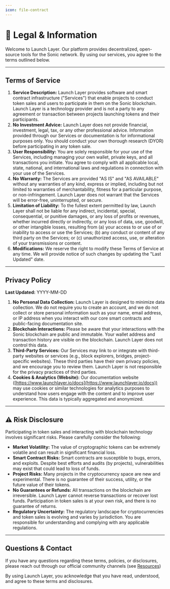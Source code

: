 ```yaml
---
icon: file-contract
---
```


# 📜 Legal & Information

Welcome to Launch Layer. Our platform provides decentralized, open-source tools for the Sonic network. By using our services, you agree to the terms outlined below.

***

## Terms of Service

1. **Service Description:** Launch Layer provides software and smart contract infrastructure ("Services") that enable projects to conduct token sales and users to participate in them on the Sonic blockchain. Launch Layer is a technology provider and is not a party to any agreement or transaction between projects launching tokens and their participants.
2. **No Investment Advice:** Launch Layer does not provide financial, investment, legal, tax, or any other professional advice. Information provided through our Services or documentation is for informational purposes only. You should conduct your own thorough research (DYOR) before participating in any token sale.
3. **User Responsibility:** You are solely responsible for your use of the Services, including managing your own wallet, private keys, and all transactions you initiate. You agree to comply with all applicable local, state, national, and international laws and regulations in connection with your use of the Services.
4. **No Warranty:** The Services are provided "AS IS" and "AS AVAILABLE" without any warranties of any kind, express or implied, including but not limited to warranties of merchantability, fitness for a particular purpose, or non-infringement. Launch Layer does not warrant that the Services will be error-free, uninterrupted, or secure.
5. **Limitation of Liability:** To the fullest extent permitted by law, Launch Layer shall not be liable for any indirect, incidental, special, consequential, or punitive damages, or any loss of profits or revenues, whether incurred directly or indirectly, or any loss of data, use, goodwill, or other intangible losses, resulting from (a) your access to or use of or inability to access or use the Services; (b) any conduct or content of any third party on the Services; or (c) unauthorized access, use, or alteration of your transmissions or content.
6. **Modifications:** We reserve the right to modify these Terms of Service at any time. We will provide notice of such changes by updating the "Last Updated" date.

***

## Privacy Policy

**Last Updated:** YYYY-MM-DD

1. **No Personal Data Collection:** Launch Layer is designed to minimize data collection. We do not require you to create an account, and we do not collect or store personal information such as your name, email address, or IP address when you interact with our core smart contracts and public-facing documentation site.
2. **Blockchain Interactions:** Please be aware that your interactions with the Sonic blockchain are public and immutable. Your wallet address and transaction history are visible on the blockchain. Launch Layer does not control this data.
3. **Third-Party Services:** Our Services may link to or integrate with third-party websites or services (e.g., block explorers, bridges, project-specific websites). These third parties have their own privacy policies, and we encourage you to review them. Launch Layer is not responsible for the privacy practices of third parties.
4. **Cookies & Analytics (Website):** Our documentation website ([https://www.launchlayer.io/docs](https://www.launchlayer.io/docs)) may use cookies or similar technologies for analytics purposes to understand how users engage with the content and to improve user experience. This data is typically aggregated and anonymized.

***

## ⚠ Risk Disclosure

Participating in token sales and interacting with blockchain technology involves significant risks. Please carefully consider the following:

* **Market Volatility:** The value of cryptographic tokens can be extremely volatile and can result in significant financial loss.
* **Smart Contract Risks:** Smart contracts are susceptible to bugs, errors, and exploits. Despite best efforts and audits (by projects), vulnerabilities may exist that could lead to loss of funds.
* **Project Risks:** Many projects in the cryptocurrency space are new and experimental. There is no guarantee of their success, utility, or the future value of their tokens.
* **No Guarantees or Refunds:** All transactions on the blockchain are irreversible. Launch Layer cannot reverse transactions or recover lost funds. Participation in token sales is at your own risk, and there is no guarantee of returns.
* **Regulatory Uncertainty:** The regulatory landscape for cryptocurrencies and token sales is evolving and varies by jurisdiction. You are responsible for understanding and complying with any applicable regulations.

***

## Questions & Contact

If you have any questions regarding these terms, policies, or disclosures, please reach out through our official community channels (see [Resources](resources.md))&#x20;

By using Launch Layer, you acknowledge that you have read, understood, and agree to these terms and disclosures.
